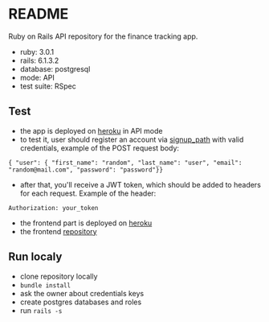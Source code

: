 # README

Ruby on Rails API repository for the finance tracking app.

- ruby: 3.0.1
- rails: 6.1.3.2
- database: postgresql
- mode: API
- test suite: RSpec

## Test
- the app is deployed on [heroku](https://spend-and-track.herokuapp.com/) in API mode
- to test it, user should register an account via [signup_path](https://spend-and-track.herokuapp.com/api/users) with valid credentials, example of the POST request body: 

`{ "user": { "first_name": "random", "last_name": "user", "email": "random@mail.com", "password": "password"}}`

- after that, you'll receive a JWT token, which should be added to headers for each request. Example of the header: 

`Authorization: your_token`
 
- the frontend part is deployed on [heroku](https://spend-and-track-fe.herokuapp.com/) 
- the frontend [repository](https://github.com/OleksaRiabukha/spend-track-frontend)

## Run localy 

- clone repository locally 
- `bundle install`
- ask the owner about credentials keys
- create postgres databases and roles 
- run `rails -s`
